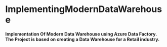 # ImplementingModernDataWarehouse

#### Implementation Of Modern Data Warehouse using Azure Data Factory. The Project is based on creating a Data Warehouse for a Retail industry.
